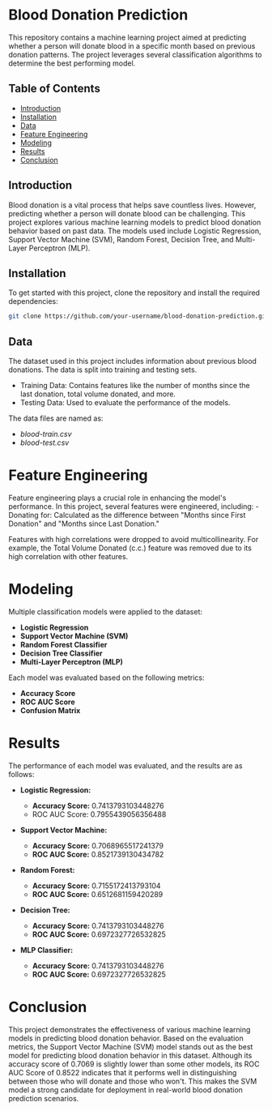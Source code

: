 # Blood Donation Prediction

This repository contains a machine learning project aimed at predicting whether a person will donate blood in a specific month based on previous donation patterns. The project leverages several classification algorithms to determine the best performing model.

## Table of Contents

- [Introduction](#introduction)
- [Installation](#installation)
- [Data](#data)
- [Feature Engineering](#feature-engineering)
- [Modeling](#modeling)
- [Results](#results)
- [Conclusion](#conclusion)

## Introduction

Blood donation is a vital process that helps save countless lives. However, predicting whether a person will donate blood can be challenging. This project explores various machine learning models to predict blood donation behavior based on past data. The models used include Logistic Regression, Support Vector Machine (SVM), Random Forest, Decision Tree, and Multi-Layer Perceptron (MLP).

## Installation

To get started with this project, clone the repository and install the required dependencies:

```bash
git clone https://github.com/your-username/blood-donation-prediction.git
```

## Data

The dataset used in this project includes information about previous blood donations. The data is split into training and testing sets.
- Training Data: Contains features like the number of months since the last donation, total volume donated, and more.
- Testing Data: Used to evaluate the performance of the models.

The data files are named as:
- *blood-train.csv*
- *blood-test.csv*

# Feature Engineering

Feature engineering plays a crucial role in enhancing the model's performance. In this project, several features were engineered, including:
-Donating for: Calculated as the difference between "Months since First Donation" and "Months since Last Donation."

Features with high correlations were dropped to avoid multicollinearity. For example, the Total Volume Donated (c.c.) feature was removed due to its high correlation with other features.

# Modeling

Multiple classification models were applied to the dataset:
- **Logistic Regression**
- **Support Vector Machine (SVM)**
- **Random Forest Classifier**
- **Decision Tree Classifier**
- **Multi-Layer Perceptron (MLP)**
  
Each model was evaluated based on the following metrics:
- **Accuracy Score**
- **ROC AUC Score**
- **Confusion Matrix**

# Results
  
The performance of each model was evaluated, and the results are as follows:

- **Logistic Regression:**
  - **Accuracy Score:** 0.7413793103448276
  - ROC AUC Score: 0.7955439056356488

- **Support Vector Machine:**
  - **Accuracy Score:** 0.7068965517241379
  - **ROC AUC Score:** 0.8521739130434782

- **Random Forest:**
  - **Accuracy Score:** 0.7155172413793104
  - **ROC AUC Score:** 0.6512681159420289

- **Decision Tree:**
  - **Accuracy Score:** 0.7413793103448276
  - **ROC AUC Score:** 0.6972327726532825
  
- **MLP Classifier:**
  - **Accuracy Score:** 0.7413793103448276
  - **ROC AUC Score:** 0.6972327726532825

# Conclusion

This project demonstrates the effectiveness of various machine learning models in predicting blood donation behavior. Based on the evaluation metrics, the Support Vector Machine (SVM) model stands out as the best model for predicting blood donation behavior in this dataset. Although its accuracy score of 0.7069 is slightly lower than some other models, its ROC AUC Score of 0.8522 indicates that it performs well in distinguishing between those who will donate and those who won't. This makes the SVM model a strong candidate for deployment in real-world blood donation prediction scenarios.
